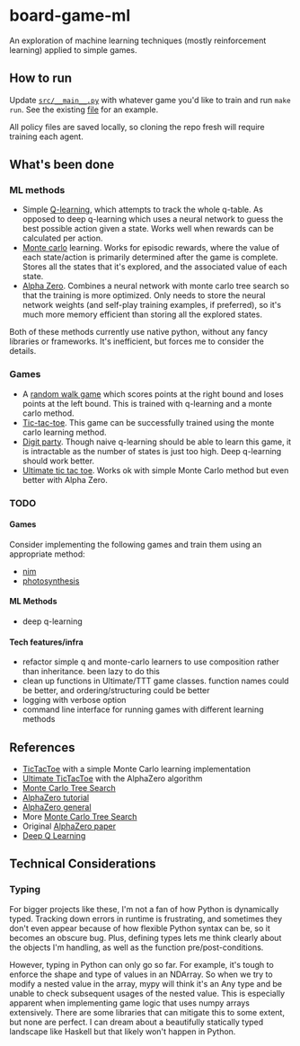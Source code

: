 # board-game-ml
An exploration of machine learning techniques (mostly reinforcement learning) applied to simple games.

## How to run
Update [`src/__main__.py`](src/__main__.py) with whatever game you'd like to train and run `make run`. See the existing [file](src/__main__.py) for an example.

All policy files are saved locally, so cloning the repo fresh will require training each agent.

## What's been done

### ML methods

- Simple [Q-learning](src/learners/q.py), which attempts to track the whole q-table. As opposed to deep q-learning which uses a neural network to guess the best possible action given a state. Works well when rewards can be calculated per action.
- [Monte carlo](src/learners/monte_carlo.py) learning. Works for episodic rewards, where the value of each state/action is primarily determined after the game is complete. Stores all the states that it's explored, and the associated value of each state.
- [Alpha Zero](src/learners/alpha_zero/). Combines a neural network with monte carlo tree search so that the training is more optimized. Only needs to store the neural network weights (and self-play training examples, if preferred), so it's much more memory efficient than storing all the explored states.

Both of these methods currently use native python, without any fancy libraries or frameworks. It's inefficient, but forces me to consider the details.

### Games
- A [random walk game](src/games/random_walk/random_walk.py) which scores points at the right bound and loses points at the left bound. This is trained with q-learning and a monte carlo method.
- [Tic-tac-toe](src/games/tictactoe/tictactoe.py). This game can be successfully trained using the monte carlo learning method.
- [Digit party](src/games/digit_party/digit_party.py). Though naive q-learning should be able to learn this game, it is intractable as the number of states is just too high. Deep q-learning should work better.
- [Ultimate tic tac toe](src/games/ultimate_ttt/ultimate.py). Works ok with simple Monte Carlo method but even better with Alpha Zero.

### TODO

#### Games

Consider implementing the following games and train them using an appropriate method:
- [nim](https://en.wikipedia.org/wiki/Nim)
- [photosynthesis](https://boardgamegeek.com/boardgame/218603/photosynthesis)

#### ML Methods
- deep q-learning

#### Tech features/infra
- refactor simple q and monte-carlo learners to use composition rather than inheritance. been lazy to do this
- clean up functions in Ultimate/TTT game classes. function names could be better, and ordering/structuring could be better
- logging with verbose option
- command line interface for running games with different learning methods

## References
- [TicTacToe](https://github.com/ShangtongZhang/reinforcement-learning-an-introduction/blob/master/chapter01/tic_tac_toe.py) with a simple Monte Carlo learning implementation
- [Ultimate TicTacToe](https://github.com/Arnav235/ultimate_tic-tac-toe_alphazero) with the AlphaZero algorithm
- [Monte Carlo Tree Search](https://blog.theofekfoundation.org/artificial-intelligence/2016/06/27/what-is-the-monte-carlo-tree-search/)
- [AlphaZero tutorial](https://web.stanford.edu/~surag/posts/alphazero.html)
- [AlphaZero general](https://github.com/kevaday/alphazero-general/blob/main/README.md)
- More [Monte Carlo Tree Search](https://web.archive.org/web/20180629082128/http://mcts.ai/index.html)
- Original [AlphaZero paper](https://www.nature.com/articles/nature24270.epdf?author_access_token=VJXbVjaSHxFoctQQ4p2k4tRgN0jAjWel9jnR3ZoTv0PVW4gB86EEpGqTRDtpIz-2rmo8-KG06gqVobU5NSCFeHILHcVFUeMsbvwS-lxjqQGg98faovwjxeTUgZAUMnRQ)
- [Deep Q Learning](https://towardsdatascience.com/how-to-teach-an-ai-to-play-games-deep-reinforcement-learning-28f9b920440a)

## Technical Considerations

### Typing

For bigger projects like these, I'm not a fan of how Python is dynamically typed. Tracking down errors in runtime is frustrating, and sometimes they don't even appear because of how flexible Python syntax can be, so it becomes an obscure bug. Plus, defining types lets me think clearly about the objects I'm handling, as well as the function pre/post-conditions.

However, typing in Python can only go so far. For example, it's tough to enforce the shape and type of values in an NDArray. So when we try to modify a nested value in the array, mypy will think it's an Any type and be unable to check subsequent usages of the nested value. This is especially apparent when implementing game logic that uses numpy arrays extensively. There are some libraries that can mitigate this to some extent, but none are perfect. I can dream about a beautifully statically typed landscape like Haskell but that likely won't happen in Python.
